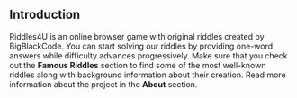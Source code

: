 ## Introduction 

Riddles4U is an online browser game with original riddles created by BigBlackCode. You can start solving our riddles by providing one-word answers while difficulty advances progressively. Make sure that you check out the **Famous Riddles** section to find some of the most well-known riddles along with background information about their creation. Read more information about the project in the **About** section.